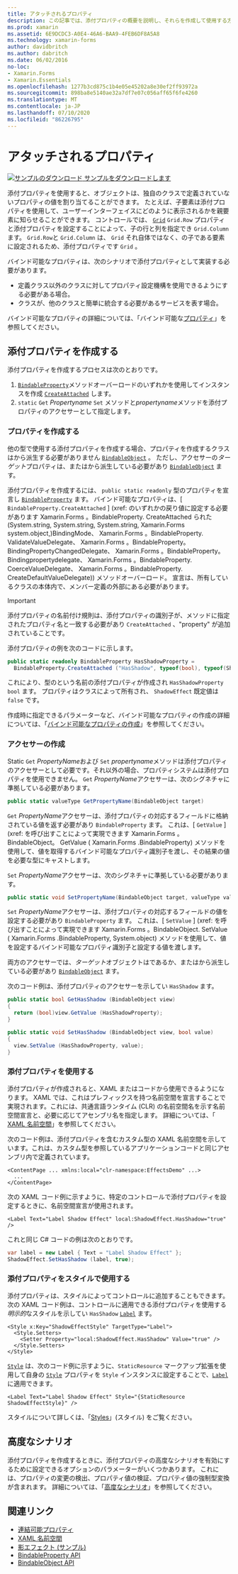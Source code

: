 ```yaml
---
title: アタッチされるプロパティ
description: この記事では、添付プロパティの概要を説明し、それらを作成して使用する方法を示します。
ms.prod: xamarin
ms.assetid: 6E9DCDC3-A0E4-46A6-BAA9-4FEB6DF8A5A8
ms.technology: xamarin-forms
author: davidbritch
ms.author: dabritch
ms.date: 06/02/2016
no-loc:
- Xamarin.Forms
- Xamarin.Essentials
ms.openlocfilehash: 1277b3cd875c1b4e05e45202a8e30ef2ff93972a
ms.sourcegitcommit: 898ba8e5140ae32a7df7e07c056aff65f6fe4260
ms.translationtype: MT
ms.contentlocale: ja-JP
ms.lasthandoff: 07/10/2020
ms.locfileid: "86226795"
---
```

# <a name="attached-properties"></a>アタッチされるプロパティ

[![サンプルのダウンロード](~/media/shared/download.png) サンプルをダウンロードします](https://docs.microsoft.com/samples/xamarin/xamarin-forms-samples/effects-shadoweffect)


添付プロパティを使用すると、オブジェクトは、独自のクラスで定義されていないプロパティの値を割り当てることができます。 たとえば、子要素は添付プロパティを使用して、ユーザーインターフェイスにどのように表示されるかを親要素に知らせることができます。 コントロールでは、 [`Grid`](xref:Xamarin.Forms.Grid) `Grid.Row` プロパティと添付プロパティを設定することによって、子の行と列を指定でき `Grid.Column` ます。 `Grid.Row`と `Grid.Column` は、 `Grid` それ自体ではなく、の子である要素に設定されるため、添付プロパティです `Grid` 。

バインド可能なプロパティは、次のシナリオで添付プロパティとして実装する必要があります。

- 定義クラス以外のクラスに対してプロパティ設定機構を使用できるようにする必要がある場合。
- クラスが、他のクラスと簡単に統合する必要があるサービスを表す場合。

バインド可能なプロパティの詳細については、「バインド可能な[プロパティ](~/xamarin-forms/xaml/bindable-properties.md)」を参照してください。

## <a name="create-an-attached-property"></a>添付プロパティを作成する

添付プロパティを作成するプロセスは次のとおりです。

1. [`BindableProperty`](xref:Xamarin.Forms.BindableProperty)メソッドオーバーロードのいずれかを使用してインスタンスを作成 [`CreateAttached`](xref:Xamarin.Forms.BindableProperty.CreateAttached*) します。
1. `static` `Get` *Propertyname* `Set` メソッドと*propertyname*メソッドを添付プロパティのアクセサーとして指定します。

### <a name="create-a-property"></a>プロパティを作成する

他の型で使用する添付プロパティを作成する場合、プロパティを作成するクラスはから派生する必要がありません [`BindableObject`](xref:Xamarin.Forms.BindableObject) 。 ただし、アクセサーの*ターゲット*プロパティは、またはから派生している必要があり [`BindableObject`](xref:Xamarin.Forms.BindableObject) ます。

添付プロパティを作成するには、 `public static readonly` 型のプロパティを宣言し [`BindableProperty`](xref:Xamarin.Forms.BindableProperty) ます。 バインド可能なプロパティは、[ `BindableProperty.CreateAttached` ] (xref: のいずれかの戻り値に設定する必要があります Xamarin.Forms 。BindableProperty. CreateAttached られた (System.string, System.string, System.string, Xamarin.Forms system.object,)BindingMode、 Xamarin.Forms 。BindableProperty. ValidateValueDelegate、 Xamarin.Forms 。BindableProperty。 BindingPropertyChangedDelegate、 Xamarin.Forms 。BindableProperty。 Bindingpropertydelegate、 Xamarin.Forms 。BindableProperty. CoerceValueDelegate、 Xamarin.Forms 。BindableProperty. CreateDefaultValueDelegate)) メソッドオーバーロード。 宣言は、所有しているクラスの本体内で、メンバー定義の外部にある必要があります。

> [!IMPORTANT]
> 添付プロパティの名前付け規則は、添付プロパティの識別子が、メソッドに指定されたプロパティ名と一致する必要があり `CreateAttached` 、"property" が追加されていることです。

添付プロパティの例を次のコードに示します。

```csharp
public static readonly BindableProperty HasShadowProperty =
  BindableProperty.CreateAttached ("HasShadow", typeof(bool), typeof(ShadowEffect), false);
```

これにより、型のという名前の添付プロパティが作成され `HasShadowProperty` `bool` ます。 プロパティはクラスによって所有され、 `ShadowEffect` 既定値は `false` です。

作成時に指定できるパラメーターなど、バインド可能なプロパティの作成の詳細については、「[バインド可能なプロパティの作成](~/xamarin-forms/xaml/bindable-properties.md#consume-a-bindable-property)」を参照してください。

### <a name="create-accessors"></a>アクセサーの作成

Static `Get` *PropertyName*および `Set` *propertyname*メソッドは添付プロパティのアクセサーとして必要です。それ以外の場合、プロパティシステムは添付プロパティを使用できません。 `Get` *PropertyName*アクセサーは、次のシグネチャに準拠している必要があります。

```csharp
public static valueType GetPropertyName(BindableObject target)
```

`Get` *PropertyName*アクセサーは、添付プロパティの対応するフィールドに格納されている値を返す必要があり `BindableProperty` ます。 これは、[ `GetValue` ] (xref: を呼び出すことによって実現できます Xamarin.Forms 。BindableObject。 GetValue ( Xamarin.Forms .BindableProperty) メソッドを使用して、値を取得するバインド可能なプロパティ識別子を渡し、その結果の値を必要な型にキャストします。

`Set` *PropertyName*アクセサーは、次のシグネチャに準拠している必要があります。

```csharp
public static void SetPropertyName(BindableObject target, valueType value)
```

`Set` *PropertyName*アクセサーは、添付プロパティの対応するフィールドの値を設定する必要があり `BindableProperty` ます。 これは、[ `SetValue` ] (xref: を呼び出すことによって実現できます Xamarin.Forms 。BindableObject. SetValue ( Xamarin.Forms .BindableProperty, System.object) メソッドを使用して、値を設定するバインド可能なプロパティ識別子と設定する値を渡します。

両方のアクセサーでは、*ターゲット*オブジェクトはであるか、またはから派生している必要があり [`BindableObject`](xref:Xamarin.Forms.BindableObject) ます。

次のコード例は、添付プロパティのアクセサーを示してい `HasShadow` ます。

```csharp
public static bool GetHasShadow (BindableObject view)
{
  return (bool)view.GetValue (HasShadowProperty);
}

public static void SetHasShadow (BindableObject view, bool value)
{
  view.SetValue (HasShadowProperty, value);
}
```

### <a name="consume-an-attached-property"></a>添付プロパティを使用する

添付プロパティが作成されると、XAML またはコードから使用できるようになります。 XAML では、これはプレフィックスを持つ名前空間を宣言することで実現されます。これには、共通言語ランタイム (CLR) の名前空間名を示す名前空間宣言と、必要に応じてアセンブリ名を指定します。 詳細については、「 [XAML 名前空間](~/xamarin-forms/xaml/namespaces.md)」を参照してください。

次のコード例は、添付プロパティを含むカスタム型の XAML 名前空間を示しています。これは、カスタム型を参照しているアプリケーションコードと同じアセンブリ内で定義されています。

```xaml
<ContentPage ... xmlns:local="clr-namespace:EffectsDemo" ...>
  ...
</ContentPage>
```

次の XAML コード例に示すように、特定のコントロールで添付プロパティを設定するときに、名前空間宣言が使用されます。

```xaml
<Label Text="Label Shadow Effect" local:ShadowEffect.HasShadow="true" />
```

これと同じ C# コードの例は次のとおりです。

```csharp
var label = new Label { Text = "Label Shadow Effect" };
ShadowEffect.SetHasShadow (label, true);
```

### <a name="consume-an-attached-property-with-a-style"></a>添付プロパティをスタイルで使用する

添付プロパティは、スタイルによってコントロールに追加することもできます。 次の XAML コード例は、コントロールに適用できる添付プロパティを使用する*明示的*なスタイルを示してい `HasShadow` [`Label`](xref:Xamarin.Forms.Label) ます。

```xaml
<Style x:Key="ShadowEffectStyle" TargetType="Label">
  <Style.Setters>
    <Setter Property="local:ShadowEffect.HasShadow" Value="true" />
  </Style.Setters>
</Style>
```

[`Style`](xref:Xamarin.Forms.Style) は、次のコード例に示すように、`StaticResource` マークアップ拡張を使用して自身の [`Style`](xref:Xamarin.Forms.NavigableElement.Style) プロパティを `Style` インスタンスに設定することで、[`Label`](xref:Xamarin.Forms.Label) に適用できます。

```xaml
<Label Text="Label Shadow Effect" Style="{StaticResource ShadowEffectStyle}" />
```

スタイルについて詳しくは、「[Styles](~/xamarin-forms/user-interface/styles/index.md)」(スタイル) をご覧ください。

## <a name="advanced-scenarios"></a>高度なシナリオ

添付プロパティを作成するときに、添付プロパティの高度なシナリオを有効にするために設定できるオプションのパラメーターがいくつかあります。 これには、プロパティの変更の検出、プロパティ値の検証、プロパティ値の強制型変換が含まれます。 詳細については、「[高度なシナリオ](~/xamarin-forms/xaml/bindable-properties.md#advanced-scenarios)」を参照してください。

## <a name="related-links"></a>関連リンク

- [連結可能プロパティ](~/xamarin-forms/xaml/bindable-properties.md)
- [XAML 名前空間](~/xamarin-forms/xaml/namespaces.md)
- [影エフェクト (サンプル)](https://docs.microsoft.com/samples/xamarin/xamarin-forms-samples/effects-shadoweffect)
- [BindableProperty API](xref:Xamarin.Forms.BindableProperty)
- [BindableObject API](xref:Xamarin.Forms.BindableObject)
